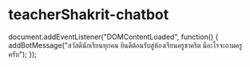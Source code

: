 # teacherShakrit-chatbot
<link rel="stylesheet" type="text/css" href="style.css">
document.addEventListener("DOMContentLoaded", function() {
    addBotMessage("สวัสดีนักเรียนทุกคน ยินดีต้อนรับสู่ห้องเรียนครูชาคริต มีอะไรจะถามครูครับ");
});

